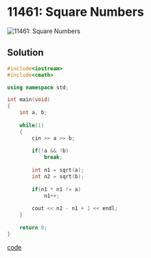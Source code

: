 # 11461: Square Numbers
![11461: Square Numbers]()

## Solution
```C++
#include<iostream>
#include<cmath>

using namespace std;

int main(void)
{
	int a, b;
	
	while(1)
	{
		cin >> a >> b;
		
		if(!a && !b)
			break;
		
		int n1 = sqrt(a);
		int n2 = sqrt(b);
		
		if(n1 * n1 != a)
			n1++;
		
		cout << n2 - n1 + 1 << endl;
	}
	
	return 0;
}
```
[code](11461.cpp)
